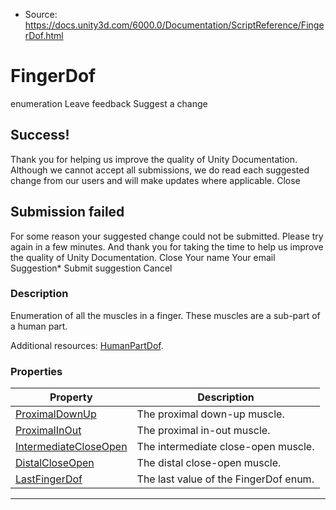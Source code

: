 * Source: https://docs.unity3d.com/6000.0/Documentation/ScriptReference/FingerDof.html

# FingerDof
enumeration
Leave feedback
Suggest a change
## Success!
Thank you for helping us improve the quality of Unity Documentation. Although we cannot accept all submissions, we do read each suggested change from our users and will make updates where applicable.
Close
## Submission failed
For some reason your suggested change could not be submitted. Please <a>try again</a> in a few minutes. And thank you for taking the time to help us improve the quality of Unity Documentation.
Close
Your name Your email Suggestion* Submit suggestion
Cancel
### Description
Enumeration of all the muscles in a finger.
These muscles are a sub-part of a human part.  
  
Additional resources: [HumanPartDof](https://docs.unity3d.com/6000.0/Documentation/ScriptReference/HumanPartDof.html).
### Properties
Property | Description  
---|---  
[ProximalDownUp](https://docs.unity3d.com/6000.0/Documentation/ScriptReference/FingerDof.ProximalDownUp.html) | The proximal down-up muscle.  
[ProximalInOut](https://docs.unity3d.com/6000.0/Documentation/ScriptReference/FingerDof.ProximalInOut.html) | The proximal in-out muscle.  
[IntermediateCloseOpen](https://docs.unity3d.com/6000.0/Documentation/ScriptReference/FingerDof.IntermediateCloseOpen.html) | The intermediate close-open muscle.  
[DistalCloseOpen](https://docs.unity3d.com/6000.0/Documentation/ScriptReference/FingerDof.DistalCloseOpen.html) | The distal close-open muscle.  
[LastFingerDof](https://docs.unity3d.com/6000.0/Documentation/ScriptReference/FingerDof.LastFingerDof.html) | The last value of the FingerDof enum.  
* * *
